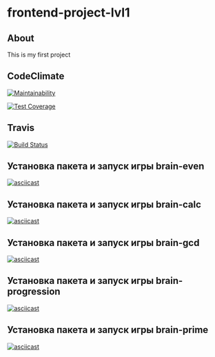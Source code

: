 # frontend-project-lvl1


## About

This is my first project

## CodeClimate

[![Maintainability](https://api.codeclimate.com/v1/badges/8c1cf061fd1342fa32e7/maintainability)](https://codeclimate.com/github/kazakova-liza/frontend-project-lvl1/maintainability)

[![Test Coverage](https://api.codeclimate.com/v1/badges/8c1cf061fd1342fa32e7/test_coverage)](https://codeclimate.com/github/kazakova-liza/frontend-project-lvl1/test_coverage)

## Travis

[![Build Status](https://travis-ci.org/kazakova-liza/frontend-project-lvl1.svg?branch=master)](https://travis-ci.org/kazakova-liza/frontend-project-lvl1)

## Установка пакета и запуск игры brain-even

[![asciicast](https://asciinema.org/a/wFxOh9G0waheWp7FY3E2uYt5V.svg)](https://asciinema.org/a/wFxOh9G0waheWp7FY3E2uYt5V)


## Установка пакета и запуск игры brain-calc

[![asciicast](https://asciinema.org/a/9B9KSgdA2IyfirHtuvUvl6Y3q.svg)](https://asciinema.org/a/9B9KSgdA2IyfirHtuvUvl6Y3q)


## Установка пакета и запуск игры brain-gcd

[![asciicast](https://asciinema.org/a/xid6ZpuU8s1rKOuG9TuijLr8h.svg)](https://asciinema.org/a/xid6ZpuU8s1rKOuG9TuijLr8h)


## Установка пакета и запуск игры brain-progression
[![asciicast](https://asciinema.org/a/2h4XKaW70qUwIEKZb94E9912w.svg)](https://asciinema.org/a/2h4XKaW70qUwIEKZb94E9912w)


## Установка пакета и запуск игры brain-prime
[![asciicast](https://asciinema.org/a/oZkgIqvZ6kVS2NZbWPUx0r4Qm.svg)](https://asciinema.org/a/oZkgIqvZ6kVS2NZbWPUx0r4Qm)
